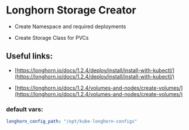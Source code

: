 # Longhorn Storage Creator

- Create Namespace and required deployments

- Create Storage Class for PVCs


## Useful links:

- [https://longhorn.io/docs/1.2.4/deploy/install/install-with-kubectl/](https://longhorn.io/docs/1.2.4/deploy/install/install-with-kubectl/)

- [https://longhorn.io/docs/1.2.4/volumes-and-nodes/create-volumes/](https://longhorn.io/docs/1.2.4/volumes-and-nodes/create-volumes/)

### default vars:

```yml
longhorn_config_path: "/opt/kube-longhorn-configs"

```